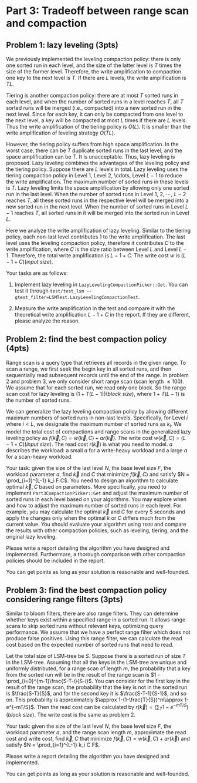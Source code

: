 # Part 3: Tradeoff between range scan and compaction

## Problem 1: lazy leveling (3pts)

We previously implemented the leveling compaction policy: there is only one sorted run in each level, and the size of the latter level is $T$ times the size of the former level. Therefore, the write amplification to compaction one key to the next level is $T$. If there are $L$ levels, the write amplification is $TL$.

Tiering is another compaction policy: there are at most $T$ sorted runs in each level, and when the number of sorted runs in a level reaches $T$, all $T$ sorted runs will be merged (i.e., compacted) into a new sorted run in the next level. Since for each key, it can only be compacted from one level to the next level, a key will be compacted at most $L$ times if there are $L$ levels. Thus the write amplification of the tiering policy is $O(L)$. It is smaller than the write amplification of leveling strategy $O(TL)$. 

However, the tiering policy suffers from high space amplification. In the worst case, there can be $T$ duplicate sorted runs in the last level, and the space amplification can be $T$. It is unacceptable. Thus, lazy leveling is proposed. Lazy leveling combines the advantages of the leveling policy and the tiering policy. Suppose there are $L$ levels in total. Lazy leveling uses the tiering compaction policy in Level $1$, Level $2$, \cdots, Level $L-1$ to reduce the write amplification. The maximum number of sorted runs in these levels is $T$. Lazy leveling limits the space amplification by allowing only one sorted run in the last level. When the number of sorted runs in Level $1$, $2$, $\cdots$, $L-2$ reaches $T$, all these sorted runs in the respective level will be merged into a new sorted run in the next level. When the number of sorted runs in Level $L-1$ reaches $T$, all sorted runs in it will be merged into the sorted run in Level $L$.

Here we analyze the write amplification of lazy leveling. Similar to the tiering policy, each non-last level contributes $1$ to the write amplification. The last level uses the leveling compaction policy, therefore it contributes $C$ to the write amplification, where $C$ is the size ratio between Level $L$ and Level $L-1$. Therefore, the total write amplification is $L - 1 + C$. The write cost $w$ is $(L - 1 + C)(input\ size)$.

Your tasks are as follows:

1. Implement lazy leveling in `LazyLevelingCompactionPicker::Get`. You can test it through `test/test_lsm --gtest_filter=LSMTest.LazyLevelingCompactionTest`.
   
2. Measure the write amplification in the test and compare it with the theoretical write amplification $L - 1 + C$ in the report. If they are different, please analyze the reason.

## Problem 2: find the best compaction policy (4pts)

Range scan is a query type that retrieves all records in the given range. To scan a range, we first seek the begin key in all sorted runs, and then sequentially read subsequent records until the end of the range. In problem 2 and problem 3, we only consider short range scan (scan length $\leq 100$). We assume that for each sorted run, we read only one block. So the range scan cost for lazy leveling is $(1 + T (L-1))(block\ size)$, where $1 + T(L-1)$ is the number of sorted runs.

We can generalize the lazy leveling compaction policy by allowing different maximum numbers of sorted runs in non-last levels. Specifically, for Level $i$ where $i < L$, we designate the maximum number of sorted runs as $k_i$. We model the total cost of compactions and range scans in the generalized lazy leveling policy as $f(\vec k, C) = w(\vec k, C) + a r(\vec k)$. The write cost $w(\vec k, C) = (L - 1 + C)(input\ size)$. The read cost $r(\vec k)$ is what you need to model. $a$ describes the workload: a small $a$ for a write-heavy workload and a large $a$ for a scan-heavy workload.

Your task: given the size of the last level $N$, the base level size $F$, the workload parameter $a$, find $\vec k$ and $C$ that minimize $f(\vec k, C)$ and satisfy $N = \prod_{i=1}^{L-1} k_i F C$. You need to design an algorithm to calculate optimal $\vec k, C$ based on parameters. More specifically, you need to implement `Part3CompactionPicker::Get` and adjust the maximum number of sorted runs in each level based on your algorithms. You may explore when and how to adjust the maximum number of sorted runs in each level. For example, you may calculate the optimal $\vec k$ and $C$ for every 5 seconds and apply the changes only when the optimal $k$ or $C$ differs much from the current value. You should evaluate your algorithm using `TODO` and compare the results with other compaction policies, such as leveling, tiering, and the original lazy leveling.

Please write a report detailing the algorithm you have designed and implemented. Furthermore, a thorough comparison with other compaction policies should be included in the report.

You can get points as long as your solution is reasonable and well-founded.

## Problem 3: find the best compaction policy considering range filters (3pts)

Similar to bloom filters, there are also range filters. They can determine whether keys exist within a specified range in a sorted run. It allows range scans to skip sorted runs without relevant keys, optimizing query performance. We assume that we have a perfect range filter which does not produce false positives. Using this range filter, we can calculate the read cost based on the expected number of sorted runs that need to read.

Let the total size of LSM-tree be $S$. Suppose there is a sorted run of size $T$ in the LSM-tree. Assuming that all the keys in the LSM-tree are unique and uniformly distributed, for a range scan of length $m$, the probability that a key from the sorted run will be in the result of the range scan is $1 - \prod_{i=0}^{m-1}\frac{S-T-i}{S-i}$. You can consider for the first key in the result of the range scan, the probability that the key is not in the sorted run is $\frac{S-T}{S}$, and for the second key it is $\frac{S-T-1}{S-1}$, and so on. This probability is approximately $\approx 1-(1-\frac{T}{S})^m\approx 1-e^{-mT/S}$. Then the read cost can be calculated by $r(\vec k)=(\sum_{T} 1-e^{-mT/S})(block\ size)$. The write cost is the same as problem 2.

Your task: given the size of the last level $N$, the base level size $F$, the workload parameter $a$, and the range scan length $m$, approximate the read cost and write cost, find $\vec k, C$ that minimize $f(\vec k, C) = w(\vec k, C) + a r(\vec k)$ and satisfy $N = \prod_{i=1}^{L-1} k_i C F$.

Please write a report detailing the algorithm you have designed and implemented. 

You can get points as long as your solution is reasonable and well-founded.
